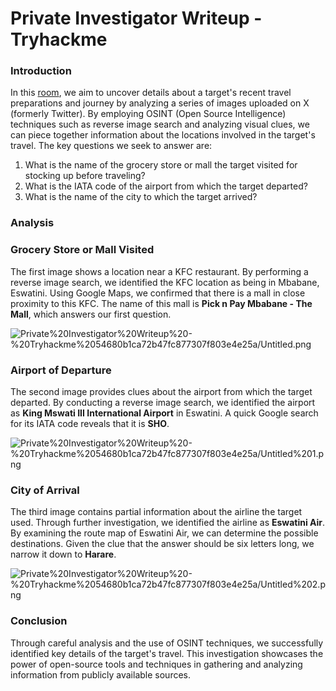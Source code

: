 # Private Investigator Writeup - Tryhackme

### Introduction

In this [room](https://tryhackme.com/r/room/privateinvestigator), we aim to uncover details about a target's recent travel preparations and journey by analyzing a series of images uploaded on X (formerly Twitter). By employing OSINT (Open Source Intelligence) techniques such as reverse image search and analyzing visual clues, we can piece together information about the locations involved in the target's travel. The key questions we seek to answer are:

1. What is the name of the grocery store or mall the target visited for stocking up before traveling?
2. What is the IATA code of the airport from which the target departed?
3. What is the name of the city to which the target arrived?

### Analysis

### Grocery Store or Mall Visited

The first image shows a location near a KFC restaurant. By performing a reverse image search, we identified the KFC location as being in Mbabane, Eswatini. Using Google Maps, we confirmed that there is a mall in close proximity to this KFC. The name of this mall is **Pick n Pay Mbabane - The Mall**, which answers our first question.

![Private%20Investigator%20Writeup%20-%20Tryhackme%2054680b1ca72b47fc877307f803e4e25a/Untitled.png](Private%20Investigator%20Writeup%20-%20Tryhackme%assets/Untitled.png)

### Airport of Departure

The second image provides clues about the airport from which the target departed. By conducting a reverse image search, we identified the airport as **King Mswati III International Airport** in Eswatini. A quick Google search for its IATA code reveals that it is **SHO**.

![Private%20Investigator%20Writeup%20-%20Tryhackme%2054680b1ca72b47fc877307f803e4e25a/Untitled%201.png](Private%20Investigator%20Writeup%20-%20Tryhackme%2054680b1ca72b47fc877307f803e4e25a/Untitled%201.png)

### City of Arrival

The third image contains partial information about the airline the target used. Through further investigation, we identified the airline as **Eswatini Air**. By examining the route map of Eswatini Air, we can determine the possible destinations. Given the clue that the answer should be six letters long, we narrow it down to **Harare**.

![Private%20Investigator%20Writeup%20-%20Tryhackme%2054680b1ca72b47fc877307f803e4e25a/Untitled%202.png](Private%20Investigator%20Writeup%20-%20Tryhackme%2054680b1ca72b47fc877307f803e4e25a/Untitled%202.png)

### Conclusion

Through careful analysis and the use of OSINT techniques, we successfully identified key details of the target's travel. This investigation showcases the power of open-source tools and techniques in gathering and analyzing information from publicly available sources.
